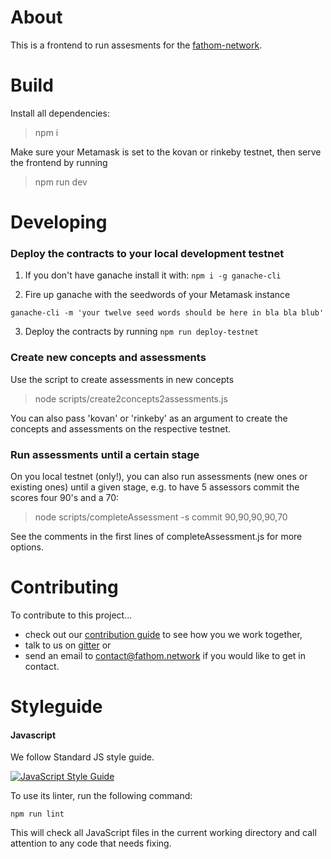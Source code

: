 About
========

This is a frontend to run assesments for the
[fathom-network](https://fathom.network/).


Build
========

Install all dependencies:

> npm i

Make sure your Metamask is set to the kovan or rinkeby testnet, then serve the
frontend by running

> npm run dev

Developing
========

### Deploy the contracts to your local development testnet

1. If you don't have ganache install it with: `npm i -g ganache-cli`

2. Fire up ganache with the seedwords of your Metamask instance
```
ganache-cli -m 'your twelve seed words should be here in bla bla blub'
```

3. Deploy the contracts by running `npm run deploy-testnet`

### Create new concepts and assessments

Use the script to create assessments in new concepts

> node scripts/create2concepts2assessments.js

You can also pass 'kovan' or 'rinkeby' as an argument to create the concepts and
assessments on the respective testnet.


### Run assessments until a certain stage

On you local testnet (only!), you can also run assessments (new ones or existing
ones) until a given stage, e.g. to have 5 assessors commit the scores four 90's
and a 70:

> node scripts/completeAssessment -s commit 90,90,90,90,70

See the comments in the first lines of completeAssessment.js for more options.

Contributing
=========

To contribute to this project...
- check out our [contribution guide](https://gitlab.com/fathom/org) to see how
  you we work together,
- talk to us on [gitter](https://gitter.im/fathom-network/Lobby) or
- send an email to <contact@fathom.network> if you would like to get in contact.


Styleguide
==========

#### Javascript

We follow Standard JS style guide.

[![JavaScript Style Guide](https://cdn.rawgit.com/standard/standard/master/badge.svg)](https://github.com/standard/standard)

To use its linter, run the following command:
```
npm run lint
```
This will check all JavaScript files in the current working directory and call attention to any code that needs fixing. 

